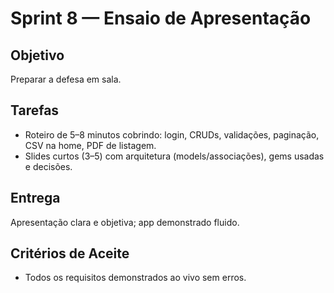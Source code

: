 # Sprint 8 — Ensaio de Apresentação

## Objetivo
Preparar a defesa em sala.

## Tarefas

- Roteiro de 5–8 minutos cobrindo: login, CRUDs, validações, paginação, CSV na home, PDF de listagem.
- Slides curtos (3–5) com arquitetura (models/associações), gems usadas e decisões.

## Entrega
Apresentação clara e objetiva; app demonstrado fluido.

## Critérios de Aceite

- Todos os requisitos demonstrados ao vivo sem erros.